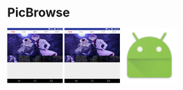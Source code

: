 # PicBrowse

<img src="/example2.png" width="128" height="128" />
<img src="/example2.png" width="128" height="128" />
<img src="/app/src/main/res/mipmap-hdpi/ic_launcher.png" width="128" height="128" />